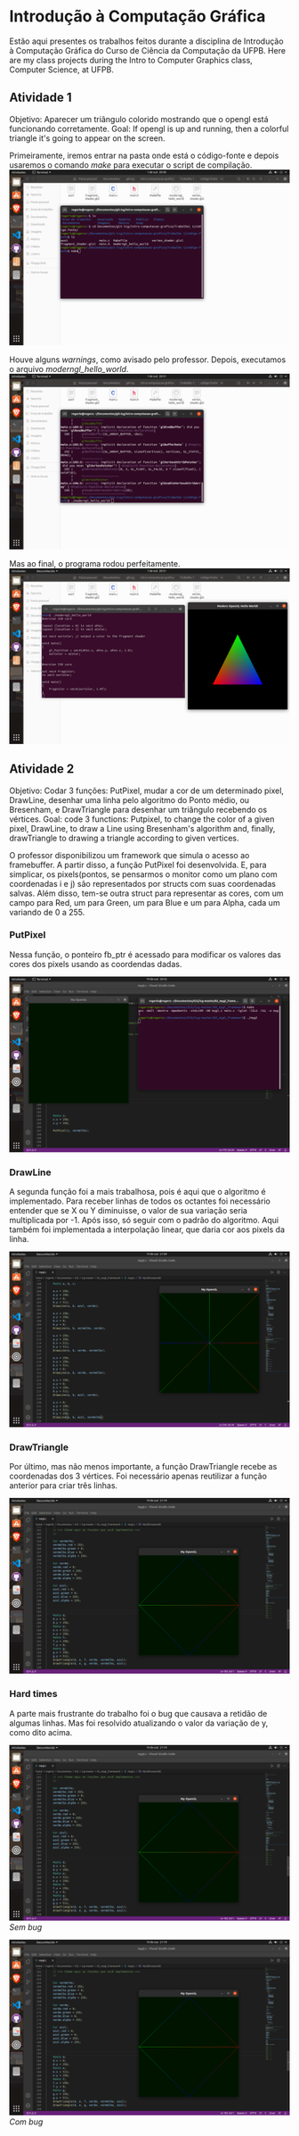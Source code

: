 # Introdução à Computação Gráfica
 Estão aqui presentes os trabalhos feitos durante a disciplina de Introdução à Computação Gráfica do Curso de Ciência da Computação da UFPB.
 Here are my class projects during the Intro to Computer Graphics class, Computer Science, at UFPB. 

## Atividade 1

Objetivo: Aparecer um triângulo colorido mostrando que o opengl está funcionando corretamente.
Goal: If opengl is up and running, then a colorful triangle it's going to appear on the screen.

Primeiramente, iremos entrar na pasta onde está o código-fonte e depois usaremos o comando *make* para executar o script de compilação.
![](Trabalho%201/prints/01.png)


Houve alguns *warnings*, como avisado pelo professor. Depois, executamos o arquivo *moderngl_hello_world*. 
![](Trabalho%201/prints/02.png)


Mas ao final, o programa rodou perfeitamente.
![](Trabalho%201/prints/03.png)
 
## Atividade 2

Objetivo: Codar 3 funções: PutPixel, mudar a cor de um determinado pixel, DrawLine, desenhar uma linha pelo algoritmo do Ponto médio, ou Bresenham, e DrawTriangle para desenhar um triângulo recebendo os vértices.
Goal: code 3 functions: Putpixel, to change the color of a given pixel, DrawLine, to draw a Line using Bresenham's algorithm and, finally, drawTriangle to drawing a triangle according to given vertices.

O professor disponibilizou um framework que simula o acesso ao framebuffer. A partir disso, a função PutPixel foi desenvolvida. E, para simplicar, os pixels(pontos, se pensarmos o monitor como um plano com coordenadas i e j) são representados por structs com suas coordenadas salvas. Além disso, tem-se outra struct para representar as cores, com um campo para Red, um para Green, um para Blue e um para Alpha, cada um variando de 0 a 255.

### PutPixel
Nessa função, o ponteiro fb_ptr é acessado para modificar os valores das cores dos pixels usando as coordendas dadas.

![](Trabalho-2/prints/01.png)

### DrawLine
A segunda função foi a mais trabalhosa, pois é aqui que o algoritmo é implementado. Para receber linhas de todos os octantes foi necessário entender que se X ou Y diminuisse, o valor de sua variação seria multiplicada por -1. Após isso, só seguir com o padrão do algoritmo. Aqui também foi implementada a interpolação linear, que daria cor aos pixels da linha.

![](Trabalho-2/prints/02.png)

### DrawTriangle
Por último, mas não menos importante, a função DrawTriangle recebe as coordenadas dos 3 vértices. Foi necessário apenas reutilizar a função anterior para criar três linhas.

![](Trabalho-2/prints/03.png)

### Hard times
A parte mais frustrante do trabalho foi o bug que causava a retidão de algumas linhas. Mas foi resolvido atualizando o valor da variação de y, como dito acima.

![](Trabalho-2/prints/03.png)
*Sem bug*

![](Trabalho-2/prints/03.png)
*Com bug*


